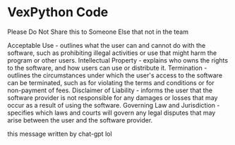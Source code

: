 # VexPython Code
 Please Do Not Share this to Someone Else that not in the team


 Acceptable Use - outlines what the user can and cannot do with the software, such as prohibiting illegal activities or use that might harm the program or other users.
Intellectual Property - explains who owns the rights to the software, and how users can use or distribute it.
Termination - outlines the circumstances under which the user's access to the software can be terminated, such as for violating the terms and conditions or for non-payment of fees.
Disclaimer of Liability - informs the user that the software provider is not responsible for any damages or losses that may occur as a result of using the software.
Governing Law and Jurisdiction - specifies which laws and courts will govern any legal disputes that may arise between the user and the software provider.


this message written by chat-gpt lol
